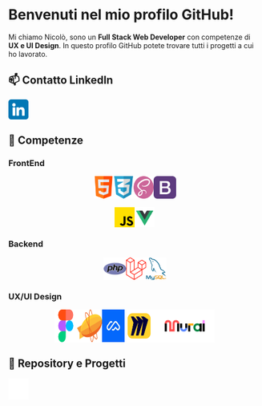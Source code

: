 <head>
  <!-- Altri tag head -->
  <link rel="stylesheet" href="[https://cdnjs.cloudflare.com/ajax/libs/font-awesome/6.5.2/css/all.min.css](https://cdnjs.cloudflare.com/ajax/libs/font-awesome/6.5.2/css/all.min.css)">
  <link href="https://cdn.jsdelivr.net/npm/bootstrap@5.3.3/dist/css/bootstrap.min.css" rel="stylesheet" integrity="sha384-QWTKZyjpPEjISv5WaRU9OFeRpok6YctnYmDr5pNlyT2bRjXh0JMhjY6hW+ALEwIH" crossorigin="anonymous">
</head>

# Benvenuti nel mio profilo GitHub!

Mi chiamo Nicolò, sono un **Full Stack Web Developer** con competenze di **UX e UI Design**. In questo profilo GitHub potete trovare tutti i progetti a cui ho lavorato.

## 📫 Contatto LinkedIn
<div>
    <a style="text-decoration:none" href="https://www.linkedin.com/in/nicol%C3%B2-manunta-5203332ba/">
      <img align="center" alt="Nicolò Manunta LinkedIn" width="40px" src="https://github.com/nicomanunta/icon/blob/main/linkedin-color.png" />
    </a>
</div>

## 🔧 Competenze

### FrontEnd
<div style="display: flex; justify-content: center;">
 <img align="center" alt="html" width="40px" src="https://github.com/nicomanunta/icon/blob/main/html-color.png" />
 <img align="center" alt="css" width="40px" src="https://github.com/nicomanunta/icon/blob/main/css-color.png" />
 <img align="center" alt="scss" width="40px" src="https://github.com/nicomanunta/icon/blob/main/sass-color.png" />
 <img align="center" alt="bootstrap" width="45px" src="https://github.com/nicomanunta/icon/blob/main/bootstrap-color.png" />
</div>
<br>
<div style="display: flex; justify-content: center;">
 <img align="center" alt="js" width="40px" src="https://github.com/nicomanunta/icon/blob/main/js-color.png" />
 <img align="center" alt="vue" width="40px" src="https://github.com/nicomanunta/icon/blob/main/vuejs-color.png" />
</div>

### Backend
<div style="display: flex; justify-content: center;">
 <img align="center" alt="php" width="45px" src="https://github.com/nicomanunta/icon/blob/main/php1-color.png" />
 <img align="center" alt="laravel" width="40px" src="https://github.com/nicomanunta/icon/blob/main/laravel-color.png" />
 <img align="center" alt="mysql" width="40px" src="https://github.com/nicomanunta/icon/blob/main/Mysql.png" />
</div>

### UX/UI Design
<div style="display: flex; justify-content: center;">
 <img align="center" alt="figma" width="45px" src="https://github.com/nicomanunta/icon/blob/main/figma-color.png" />
 <img align="center" alt="zeplin" width="50px" src="https://github.com/nicomanunta/icon/blob/main/zeplin-color.png" />
 <img align="center" alt="maze" width="45px" src="https://github.com/nicomanunta/icon/blob/main/maze-color.jpeg" />
 <img align="center" alt="miro" width="60px" src="https://github.com/nicomanunta/icon/blob/main/miro-color.png" />
 <img align="center" alt="mural" width="120px" src="https://github.com/nicomanunta/icon/blob/main/mural-color.png" />
</div>

## 📂 Repository e Progetti
<div>
  <a style="text-decoration:none" href="https://github.com/stars/nicomanunta/lists/top-progetti">
        <img align="center" alt="Nicolò Manunta GitHub" width="40px" src="https://github.com/nicomanunta/icon/blob/main/github.svg" />
  </a>
</div>


